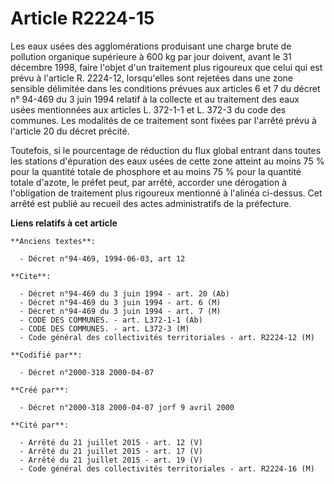 # Article R2224-15

Les eaux usées des agglomérations produisant une charge brute de pollution organique supérieure à 600 kg par jour doivent,
avant le 31 décembre 1998, faire l'objet d'un traitement plus rigoureux que celui qui est prévu à l'article R. 2224-12,
lorsqu'elles sont rejetées dans une zone sensible délimitée dans les conditions prévues aux articles 6 et 7 du décret n°
94-469 du 3 juin 1994 relatif à la collecte et au traitement des eaux usées mentionnées aux articles L. 372-1-1 et L. 372-3
du code des communes. Les modalités de ce traitement sont fixées par l'arrêté prévu à l'article 20 du décret précité.

Toutefois, si le pourcentage de réduction du flux global entrant dans toutes les stations d'épuration des eaux usées de cette
zone atteint au moins 75 % pour la quantité totale de phosphore et au moins 75 % pour la quantité totale d'azote, le préfet
peut, par arrêté, accorder une dérogation à l'obligation de traitement plus rigoureux mentionné à l'alinéa ci-dessus. Cet
arrêté est publié au recueil des actes administratifs de la préfecture.

**Liens relatifs à cet article**

	**Anciens textes**:

	  - Décret n°94-469, 1994-06-03, art 12

	**Cite**:

	  - Décret n°94-469 du 3 juin 1994 - art. 20 (Ab)
	  - Décret n°94-469 du 3 juin 1994 - art. 6 (M)
	  - Décret n°94-469 du 3 juin 1994 - art. 7 (M)
	  - CODE DES COMMUNES. - art. L372-1-1 (Ab)
	  - CODE DES COMMUNES. - art. L372-3 (M)
	  - Code général des collectivités territoriales - art. R2224-12 (M)

	**Codifié par**:

	  - Décret n°2000-318 2000-04-07

	**Créé par**:

	  - Décret n°2000-318 2000-04-07 jorf 9 avril 2000

	**Cité par**:

	  - Arrêté du 21 juillet 2015 - art. 12 (V)
	  - Arrêté du 21 juillet 2015 - art. 17 (V)
	  - Arrêté du 21 juillet 2015 - art. 19 (V)
	  - Code général des collectivités territoriales - art. R2224-16 (M)
